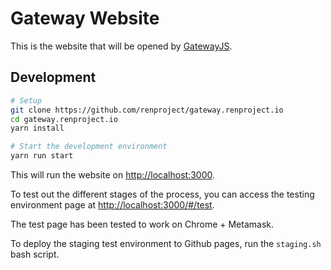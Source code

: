 # Gateway Website

This is the website that will be opened by [GatewayJS](https://github.com/renproject/gateway-js).


## Development

```bash
# Setup
git clone https://github.com/renproject/gateway.renproject.io
cd gateway.renproject.io
yarn install

# Start the development environment
yarn run start
```

This will run the website on <http://localhost:3000>.

To test out the different stages of the process, you can access the testing environment page at <http://localhost:3000/#/test>.

The test page has been tested to work on Chrome + Metamask.

To deploy the staging test environment to Github pages, run the `staging.sh` bash script.

